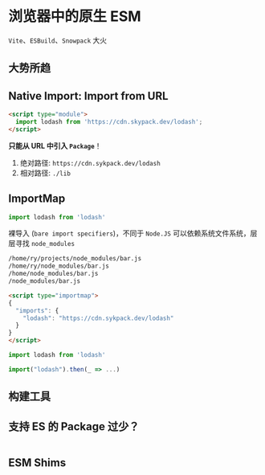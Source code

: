# 浏览器中的原生 ESM

`Vite`、`ESBuild`、`Snowpack` 大火

## 大势所趋

## Native Import: Import from URL

``` html
<script type="module">
  import lodash from 'https://cdn.skypack.dev/lodash';
</script>
```

**只能从 URL 中引入 `Package`**！

1. 绝对路径: `https://cdn.sykpack.dev/lodash`
1. 相对路径: `./lib`

## ImportMap

``` js
import lodash from 'lodash'
```

裸导入 (`bare import specifiers`)，不同于 `Node.JS` 可以依赖系统文件系统，层层寻找 `node_modules`

``` bash
/home/ry/projects/node_modules/bar.js
/home/ry/node_modules/bar.js
/home/node_modules/bar.js
/node_modules/bar.js
```

``` html
<script type="importmap">
{
  "imports": {
    "lodash": "https://cdn.sykpack.dev/lodash"
  }
}
</script>
```

``` js
import lodash from 'lodash'

import("lodash").then(_ => ...)
```

## 构建工具

## 支持 ES 的 Package 过少？

``` bash

```

## ESM Shims